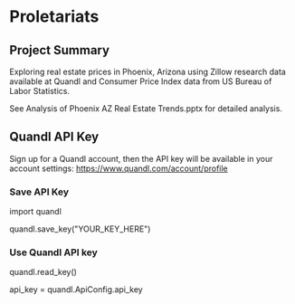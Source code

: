 # Proletariats

## Project Summary

Exploring real estate prices in Phoenix, Arizona using Zillow research data available at Quandl and Consumer Price Index data from US Bureau of Labor Statistics.

See Analysis of Phoenix AZ Real Estate Trends.pptx for detailed analysis.

## Quandl API Key
Sign up for a Quandl account, then the API key will be available in your account settings: https://www.quandl.com/account/profile 

### Save API Key

import quandl

quandl.save_key("YOUR_KEY_HERE")

### Use Quandl API key

quandl.read_key()

api_key = quandl.ApiConfig.api_key

